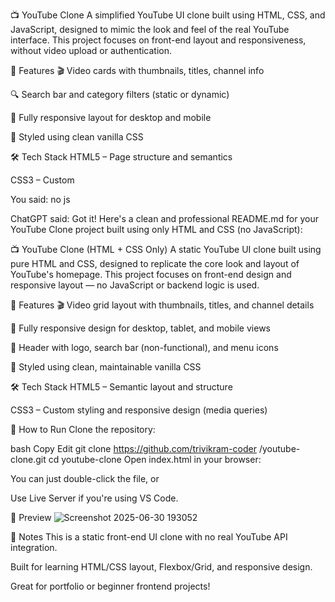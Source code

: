 
📺 YouTube Clone
A simplified YouTube UI clone built using HTML, CSS, and JavaScript, designed to mimic the look and feel of the real YouTube interface. This project focuses on front-end layout and responsiveness, without video upload or authentication.

🧠 Features
🎬 Video cards with thumbnails, titles, channel info

🔍 Search bar and category filters (static or dynamic)

📱 Fully responsive layout for desktop and mobile

🎨 Styled using clean vanilla CSS

🛠️ Tech Stack
HTML5 – Page structure and semantics

CSS3 – Custom








You said:
no js


ChatGPT said:
Got it! Here's a clean and professional README.md for your YouTube Clone project built using only HTML and CSS (no JavaScript):

📺 YouTube Clone (HTML + CSS Only)
A static YouTube UI clone built using pure HTML and CSS, designed to replicate the core look and layout of YouTube's homepage. This project focuses on front-end design and responsive layout — no JavaScript or backend logic is used.

🧠 Features
🎬 Video grid layout with thumbnails, titles, and channel details

📱 Fully responsive design for desktop, tablet, and mobile views

🧭 Header with logo, search bar (non-functional), and menu icons

🎨 Styled using clean, maintainable vanilla CSS

🛠️ Tech Stack
HTML5 – Semantic layout and structure

CSS3 – Custom styling and responsive design (media queries)

🚀 How to Run
Clone the repository:

bash
Copy
Edit
git clone https://github.com/trivikram-coder
/youtube-clone.git
cd youtube-clone
Open index.html in your browser:

You can just double-click the file, or

Use Live Server if you're using VS Code.

📸 Preview
![Screenshot 2025-06-30 193052](https://github.com/user-attachments/assets/50c07358-8b23-49ab-a755-9dd330799f83)


📌 Notes
This is a static front-end UI clone with no real YouTube API integration.

Built for learning HTML/CSS layout, Flexbox/Grid, and responsive design.

Great for portfolio or beginner frontend projects!

